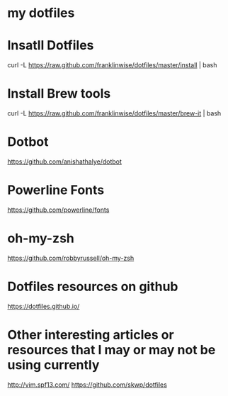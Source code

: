 my dotfiles
=====

# Insatll Dotfiles
curl -L https://raw.github.com/franklinwise/dotfiles/master/install | bash

# Install Brew tools
curl -L https://raw.github.com/franklinwise/dotfiles/master/brew-it | bash

# Dotbot
https://github.com/anishathalye/dotbot

# Powerline Fonts
https://github.com/powerline/fonts

# oh-my-zsh
https://github.com/robbyrussell/oh-my-zsh

# Dotfiles resources on github
https://dotfiles.github.io/


# Other interesting articles or resources that I may or may not be using currently
http://vim.spf13.com/
https://github.com/skwp/dotfiles
